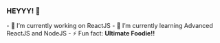 ### HEYYY! 👋
<link rel="stylesheet" href="https://cdnjs.cloudflare.com/ajax/libs/font-awesome/4.7.0/css/font-awesome.min.css">
- 🔭 I’m currently working on ReactJS
- 🌱 I’m currently learning Advanced ReactJS and NodeJS
- ⚡ Fun fact: <b>Ultimate Foodie!!<b>

